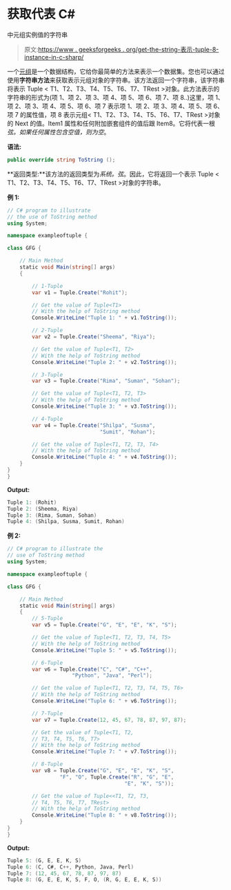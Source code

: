 # 获取代表 C#

中元组<t1>实例值的字符串</t1>

> 原文:[https://www . geeksforgeeks . org/get-the-string-表示-tuple-8-instance-in-c-sharp/](https://www.geeksforgeeks.org/getting-the-string-that-represent-the-value-of-the-tuple-8-instance-in-c-sharp/)

一个[元组](https://www.geeksforgeeks.org/c-sharp-tuple/)是一个数据结构，它给你最简单的方法来表示一个数据集。您也可以通过使用**字符串方法**来获取表示元组对象的字符串。该方法返回一个字符串，该字符串将表示 Tuple < T1、T2、T3、T4、T5、T6、T7、TRest >对象。此方法表示的字符串的形式为(项 1、项 2、项 3、项 4、项 5、项 6、项 7、项 8..)这里，项 1、项 2、项 3、项 4、项 5、项 6、项 7 表示项 1、项 2、项 3、项 4、项 5、项 6、项 7 的属性值，项 8 表示元组< T1、T2、T3、T4、T5、T6、T7、TRest >对象的 Next 的值。Item1 属性和任何附加嵌套组件的值后跟 Item8。它将代表一根*弦。如果任何属性包含空值，则为空*。

**语法:**

```cs
public override string ToString ();
```

**返回类型:**该方法的返回类型为*系统。弦*。因此，它将返回一个表示 Tuple < T1、T2、T3、T4、T5、T6、T7、TRest >对象的字符串。

**例 1:**

```cs
// C# program to illustrate
// the use of ToString method
using System;

namespace exampleoftuple {

class GFG {

    // Main Method
    static void Main(string[] args)
    { 

        // 1-Tuple
        var v1 = Tuple.Create("Rohit");

        // Get the value of Tuple<T1>
        // With the help of ToString method
        Console.WriteLine("Tuple 1: " + v1.ToString());

        // 2-Tuple
        var v2 = Tuple.Create("Sheema", "Riya");

        // Get the value of Tuple<T1, T2>
        // With the help of ToString method
        Console.WriteLine("Tuple 2: " + v2.ToString());

        // 3-Tuple
        var v3 = Tuple.Create("Rima", "Suman", "Sohan");

        // Get the value of Tuple<T1, T2, T3>
        // With the help of ToString method
        Console.WriteLine("Tuple 3: " + v3.ToString());

        // 4-Tuple
        var v4 = Tuple.Create("Shilpa", "Susma", 
                              "Sumit", "Rohan");

        // Get the value of Tuple<T1, T2, T3, T4>
        // With the help of ToString method
        Console.WriteLine("Tuple 4: " + v4.ToString());
    }
}
}
```

**Output:**

```cs
Tuple 1: (Rohit)
Tuple 2: (Sheema, Riya)
Tuple 3: (Rima, Suman, Sohan)
Tuple 4: (Shilpa, Susma, Sumit, Rohan)

```

**例 2:**

```cs
// C# program to illustrate the
// use of ToString method
using System;

namespace exampleoftuple {

class GFG {

    // Main Method
    static void Main(string[] args)
    {
        // 5-Tuple
        var v5 = Tuple.Create("G", "E", "E", "K", "S");

        // Get the value of Tuple<T1, T2, T3, T4, T5>
        // With the help of ToString method
        Console.WriteLine("Tuple 5: " + v5.ToString());

        // 6-Tuple
        var v6 = Tuple.Create("C", "C#", "C++", 
                     "Python", "Java", "Perl");

        // Get the value of Tuple<T1, T2, T3, T4, T5, T6>
        // With the help of ToString method
        Console.WriteLine("Tuple 6: " + v6.ToString());

        // 7-Tuple
        var v7 = Tuple.Create(12, 45, 67, 78, 87, 97, 87);

        // Get the value of Tuple<T1, T2, 
        // T3, T4, T5, T6, T7>
        // With the help of ToString method
        Console.WriteLine("Tuple 7: " + v7.ToString());

        // 8-Tuple
        var v8 = Tuple.Create("G", "E", "E", "K", "S",
                 "F", "O", Tuple.Create("R", "G", "E", 
                                      "E", "K", "S"));

        // Get the value of Tuple<<T1, T2, T3,
        // T4, T5, T6, T7, TRest>
        // With the help of ToString method
        Console.WriteLine("Tuple 8: " + v8.ToString());
    }
}
}
```

**Output:**

```cs
Tuple 5: (G, E, E, K, S)
Tuple 6: (C, C#, C++, Python, Java, Perl)
Tuple 7: (12, 45, 67, 78, 87, 97, 87)
Tuple 8: (G, E, E, K, S, F, O, (R, G, E, E, K, S))

```